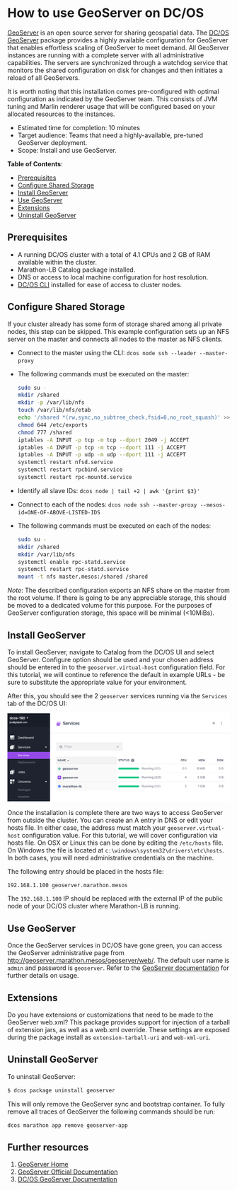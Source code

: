 # How to use GeoServer on DC/OS

[GeoServer](http://geoserver.org/) is an open source server for sharing geospatial data.
The [DC/OS GeoServer](http://github.com/appliedis/dcos-geoserver) package provides a highly available configuration for
GeoServer that enables effortless scaling of GeoServer to meet demand. All GeoServer instances are running with a
complete server with all administrative capabilities. The servers are synchronized through a watchdog service that
monitors the shared configuration on disk for changes and then initiates a reload of all GeoServers.

It is worth noting that this installation comes pre-configured with optimal configuration as indicated by the GeoServer
team. This consists of JVM tuning and Marlin renderer usage that will be configured based on your allocated resources
to the instances.

- Estimated time for completion: 10 minutes
- Target audience: Teams that need a highly-available, pre-tuned GeoServer deployment.
- Scope: Install and use GeoServer.

**Table of Contents**:

- [Prerequisites](#prerequisites)
- [Configure Shared Storage](#configure-shared-storage)
- [Install GeoServer](#install-geoserver)
- [Use GeoServer](#use-geoserver)
- [Extensions](#extensions)
- [Uninstall GeoServer](#uninstall-geoserver)

## Prerequisites

- A running DC/OS cluster with a total of 4.1 CPUs and 2 GB of RAM available within the cluster.
- Marathon-LB Catalog package installed.
- DNS or access to local machine configuration for host resolution.
- [DC/OS CLI](https://dcos.io/docs/usage/cli/install/) installed for ease of access to cluster nodes.


## Configure Shared Storage

If your cluster already has some form of storage shared among all private nodes, this step can be skipped. This example
configuration sets up an NFS server on the master and connects all nodes to the master as NFS clients.

- Connect to the master using the CLI: `dcos node ssh --leader --master-proxy`
- The following commands must be executed on the master:

    ```bash
    sudo su -
    mkdir /shared
    mkdir -p /var/lib/nfs
    touch /var/lib/nfs/etab
    echo '/shared *(rw,sync,no_subtree_check,fsid=0,no_root_squash)' >> /etc/exports
    chmod 644 /etc/exports
    chmod 777 /shared
    iptables -A INPUT -p tcp -m tcp --dport 2049 -j ACCEPT
    iptables -A INPUT -p tcp -m tcp --dport 111 -j ACCEPT
    iptables -A INPUT -p udp -m udp --dport 111 -j ACCEPT
    systemctl restart nfsd.service
    systemctl restart rpcbind.service
    systemctl restart rpc-mountd.service
    ```

- Identify all slave IDs: `dcos node | tail +2 | awk '{print $3}'`
- Connect to each of the nodes: `dcos node ssh --master-proxy --mesos-id=ONE-OF-ABOVE-LISTED-IDS`
- The following commands must be executed on each of the nodes:

    ```bash
    sudo su -
    mkdir /shared
    mkdir /var/lib/nfs
    systemctl enable rpc-statd.service
    systemctl restart rpc-statd.service
    mount -t nfs master.mesos:/shared /shared
    ```

*Note*: The described configuration exports an NFS share on the master from the root volume. If there is going to be any
appreciable storage, this should be moved to a dedicated volume for this purpose. For the purposes of GeoServer
configuration storage, this space will be minimal (<10MiBs).


## Install GeoServer

To install GeoServer, navigate to Catalog from the DC/OS UI and select GeoServer. Configure option should be used
and your chosen address should be entered in to the `geoserver.virtual-host` configuration field. For this tutorial, we
will continue to reference the default in example URLs - be sure to substitute the appropriate value for your
environment.

After this, you should see the 2 `geoserver` services running via the `Services` tab of the DC/OS UI:

![GeoServer DC/OS service](img/services.png)

Once the installation is complete there are two ways to access GeoServer from outside the cluster. You can create an A
entry in DNS or edit your hosts file. In either case, the address must match your `geoserver.virtual-host` configuration
value. For this tutorial, we will cover configuration via hosts file. On OSX or Linux this can be done by editing the
`/etc/hosts` file. On Windows the file is located at `c:\windows\system32\drivers\etc\hosts`. In both cases, you will
need administrative credentials on the machine.

The following entry should be placed in the hosts file:

```
192.168.1.100 geoserver.marathon.mesos
```

The `192.168.1.100` IP should be replaced with the external IP of the public node of your DC/OS cluster where
Marathon-LB is running.

## Use GeoServer

Once the GeoServer services in DC/OS have gone green, you can access the GeoServer administrative page from
http://geoserver.marathon.mesos/geoserver/web/. The default user name is `admin` and password is `geoserver`. Refer to
the [GeoServer documentation](http://docs.geoserver.org/stable/en/user/) for further details on usage.

## Extensions

Do you have extensions or customizations that need to be made to the GeoServer web.xml? This package
provides support for injection of a tarball of extension jars, as well as a web.xml override. These
settings are exposed during the package install as `extension-tarball-uri` and `web-xml-uri`.

## Uninstall GeoServer

To uninstall GeoServer:

```bash
$ dcos package uninstall geoserver
```

This will only remove the GeoServer sync and bootstrap container. To fully remove all traces of GeoServer the following
commands should be run:

```bash
dcos marathon app remove geoserver-app
```

## Further resources

1. [GeoServer Home](http://geoserver.org/)
1. [GeoServer Official Documentation](http://docs.geoserver.org/stable/en/user/)
1. [DC/OS GeoServer Documentation](http://github.com/appliedis/dcos-geoserver)
